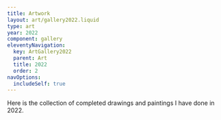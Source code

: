 ```yaml
---
title: Artwork
layout: art/gallery2022.liquid
type: art
year: 2022
component: gallery
eleventyNavigation:
  key: ArtGallery2022
  parent: Art
  title: 2022
  order: 2
navOptions:
  includeSelf: true
---
```


Here is the collection of completed drawings and paintings I have done in 2022.
